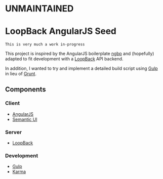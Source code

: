# UNMAINTAINED

# LoopBack AngularJS Seed

`This is very much a work in-progress`

This project is inspired by the AngularJS boilerplate [ngbp](https://github.com/ngbp/ngbp) and (hopefully) adapted to fit development with a [LoopBack](http://loopback.io/) API backend.

In addition, I wanted to try and implement a detailed build script using [Gulp](http://gulpjs.com) in lieu of [Grunt](http://gruntjs.com).

## Components

### Client
* [AngularJS](https://angularjs.org/)
* [Semantic UI](http://semantic-ui.com/)

### Server
* [LoopBack](http://loopback.io/)

### Development
* [Gulp](http://gulpjs.com)
* [Karma](https://karma-runner.github.io/)
